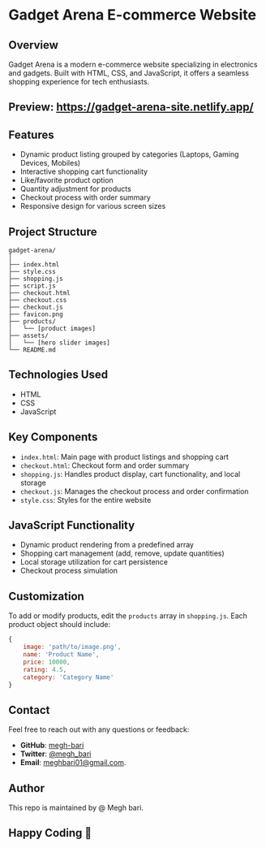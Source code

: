 # Gadget Arena E-commerce Website

## Overview

Gadget Arena is a modern e-commerce website specializing in electronics and gadgets. Built with HTML, CSS, and JavaScript, it offers a seamless shopping experience for tech enthusiasts.

## Preview: https://gadget-arena-site.netlify.app/

## Features

- Dynamic product listing grouped by categories (Laptops, Gaming Devices, Mobiles)
- Interactive shopping cart functionality
- Like/favorite product option
- Quantity adjustment for products
- Checkout process with order summary
- Responsive design for various screen sizes

## Project Structure

```
gadget-arena/
│
├── index.html
├── style.css
├── shopping.js
├── script.js
├── checkout.html
├── checkout.css
├── checkout.js
├── favicon.png
├── products/
│   └── [product images]
├── assets/
│   └── [hero slider images]
└── README.md
```

## Technologies Used

- HTML
- CSS
- JavaScript

## Key Components

- `index.html`: Main page with product listings and shopping cart
- `checkout.html`: Checkout form and order summary
- `shopping.js`: Handles product display, cart functionality, and local storage
- `checkout.js`: Manages the checkout process and order confirmation
- `style.css`: Styles for the entire website

## JavaScript Functionality

- Dynamic product rendering from a predefined array
- Shopping cart management (add, remove, update quantities)
- Local storage utilization for cart persistence
- Checkout process simulation

## Customization

To add or modify products, edit the `products` array in `shopping.js`. Each product object should include:

```javascript
{
    image: 'path/to/image.png',
    name: 'Product Name',
    price: 10000,
    rating: 4.5,
    category: 'Category Name'
}
```

## Contact

Feel free to reach out with any questions or feedback:

- **GitHub**: [megh-bari](https://github.com/megh-bari)
- **Twitter**: [@megh_bari](https://x.com/megh_bari)
- **Email**: [meghbari01@gmail.com](mailto:meghbari01@gmail.com).

## Author

This repo is maintained by @ Megh bari.

## Happy Coding 🎈
